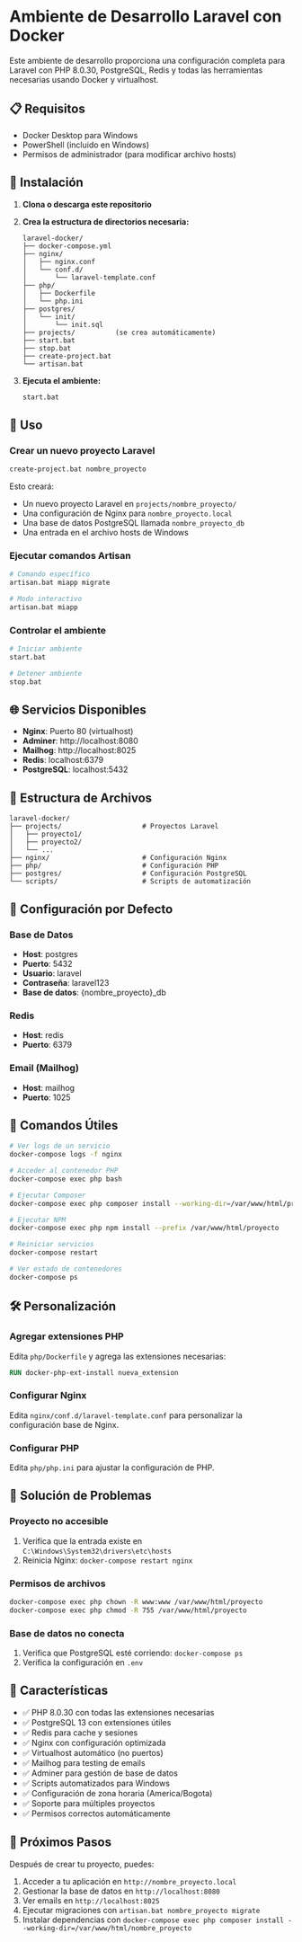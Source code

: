 # Ambiente de Desarrollo Laravel con Docker

Este ambiente de desarrollo proporciona una configuración completa para Laravel con PHP 8.0.30, PostgreSQL, Redis y todas las herramientas necesarias usando Docker y virtualhost.

## 📋 Requisitos

- Docker Desktop para Windows
- PowerShell (incluido en Windows)
- Permisos de administrador (para modificar archivo hosts)

## 🚀 Instalación

1. **Clona o descarga este repositorio**
2. **Crea la estructura de directorios necesaria:**
   ```
   laravel-docker/
   ├── docker-compose.yml
   ├── nginx/
   │   ├── nginx.conf
   │   └── conf.d/
   │       └── laravel-template.conf
   ├── php/
   │   ├── Dockerfile
   │   └── php.ini
   ├── postgres/
   │   └── init/
   │       └── init.sql
   ├── projects/          (se crea automáticamente)
   ├── start.bat
   ├── stop.bat
   ├── create-project.bat
   └── artisan.bat
   ```

3. **Ejecuta el ambiente:**
   ```bash
   start.bat
   ```

## 🔧 Uso

### Crear un nuevo proyecto Laravel

```bash
create-project.bat nombre_proyecto
```

Esto creará:
- Un nuevo proyecto Laravel en `projects/nombre_proyecto/`
- Una configuración de Nginx para `nombre_proyecto.local`
- Una base de datos PostgreSQL llamada `nombre_proyecto_db`
- Una entrada en el archivo hosts de Windows

### Ejecutar comandos Artisan

```bash
# Comando específico
artisan.bat miapp migrate

# Modo interactivo
artisan.bat miapp
```

### Controlar el ambiente

```bash
# Iniciar ambiente
start.bat

# Detener ambiente
stop.bat
```

## 🌐 Servicios Disponibles

- **Nginx**: Puerto 80 (virtualhost)
- **Adminer**: http://localhost:8080
- **Mailhog**: http://localhost:8025
- **Redis**: localhost:6379
- **PostgreSQL**: localhost:5432

## 📂 Estructura de Archivos

```
laravel-docker/
├── projects/                    # Proyectos Laravel
│   ├── proyecto1/
│   ├── proyecto2/
│   └── ...
├── nginx/                       # Configuración Nginx
├── php/                         # Configuración PHP
├── postgres/                    # Configuración PostgreSQL
└── scripts/                     # Scripts de automatización
```

## 🔑 Configuración por Defecto

### Base de Datos
- **Host**: postgres
- **Puerto**: 5432
- **Usuario**: laravel
- **Contraseña**: laravel123
- **Base de datos**: {nombre_proyecto}_db

### Redis
- **Host**: redis
- **Puerto**: 6379

### Email (Mailhog)
- **Host**: mailhog
- **Puerto**: 1025

## 📝 Comandos Útiles

```bash
# Ver logs de un servicio
docker-compose logs -f nginx

# Acceder al contenedor PHP
docker-compose exec php bash

# Ejecutar Composer
docker-compose exec php composer install --working-dir=/var/www/html/proyecto

# Ejecutar NPM
docker-compose exec php npm install --prefix /var/www/html/proyecto

# Reiniciar servicios
docker-compose restart

# Ver estado de contenedores
docker-compose ps
```

## 🛠️ Personalización

### Agregar extensiones PHP
Edita `php/Dockerfile` y agrega las extensiones necesarias:

```dockerfile
RUN docker-php-ext-install nueva_extension
```

### Configurar Nginx
Edita `nginx/conf.d/laravel-template.conf` para personalizar la configuración base de Nginx.

### Configurar PHP
Edita `php/php.ini` para ajustar la configuración de PHP.

## 🔧 Solución de Problemas

### Proyecto no accesible
1. Verifica que la entrada existe en `C:\Windows\System32\drivers\etc\hosts`
2. Reinicia Nginx: `docker-compose restart nginx`

### Permisos de archivos
```bash
docker-compose exec php chown -R www:www /var/www/html/proyecto
docker-compose exec php chmod -R 755 /var/www/html/proyecto
```

### Base de datos no conecta
1. Verifica que PostgreSQL esté corriendo: `docker-compose ps`
2. Verifica la configuración en `.env`

## 🎯 Características

- ✅ PHP 8.0.30 con todas las extensiones necesarias
- ✅ PostgreSQL 13 con extensiones útiles
- ✅ Redis para cache y sesiones
- ✅ Nginx con configuración optimizada
- ✅ Virtualhost automático (no puertos)
- ✅ Mailhog para testing de emails
- ✅ Adminer para gestión de base de datos
- ✅ Scripts automatizados para Windows
- ✅ Configuración de zona horaria (America/Bogota)
- ✅ Soporte para múltiples proyectos
- ✅ Permisos correctos automáticamente

## 🚀 Próximos Pasos

Después de crear tu proyecto, puedes:

1. Acceder a tu aplicación en `http://nombre_proyecto.local`
2. Gestionar la base de datos en `http://localhost:8080`
3. Ver emails en `http://localhost:8025`
4. Ejecutar migraciones con `artisan.bat nombre_proyecto migrate`
5. Instalar dependencias con `docker-compose exec php composer install --working-dir=/var/www/html/nombre_proyecto`